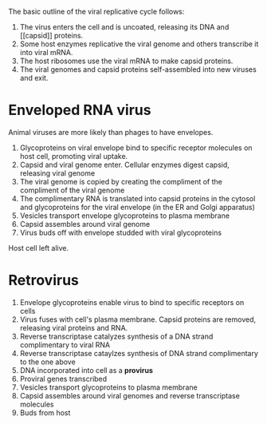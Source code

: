 The basic outline of the viral replicative cycle follows:

1. The virus enters the cell and is uncoated, releasing its DNA and [[capsid]] proteins.
2. Some host enzymes replicative the viral genome and others transcribe it into viral mRNA.
3. The host ribosomes use the viral mRNA to make capsid proteins.
4. The viral genomes and capsid proteins self-assembled into new viruses and exit.

# Enveloped RNA virus

Animal viruses are more likely than phages to have envelopes. 

1. Glycoproteins on viral envelope bind to specific receptor molecules on host cell, promoting viral uptake.
2. Capsid and viral genome enter. Cellular enzymes digest capsid, releasing viral genome
3. The viral genome is copied by creating the compliment of the compliment of the viral genome
4. The complimentary RNA is translated into capsid proteins in the cytosol and glycoproteins for the viral envelope (in the ER and Golgi apparatus)
5. Vesicles transport envelope glycoproteins to plasma membrane
6. Capsid assembles around viral genome
7. Virus buds off with envelope studded with viral glycoproteins

Host cell left alive.

# Retrovirus

1. Envelope glycoproteins enable virus to bind to specific receptors on cells
2. Virus fuses with cell's plasma membrane. Capsid proteins are removed, releasing viral proteins and RNA.
3. Reverse transcriptase catalyzes synthesis of a DNA strand complimentary to viral RNA
4. Reverse transcriptase cataylzes synthesis of DNA strand complimentary to the one above
5. DNA incorporated into cell as a **provirus**
6. Proviral genes transcribed 
7. Vesicles transport glycoproteins to plasma membrane
8. Capsid assembles around viral genomes and reverse transcriptase molecules
9. Buds from host